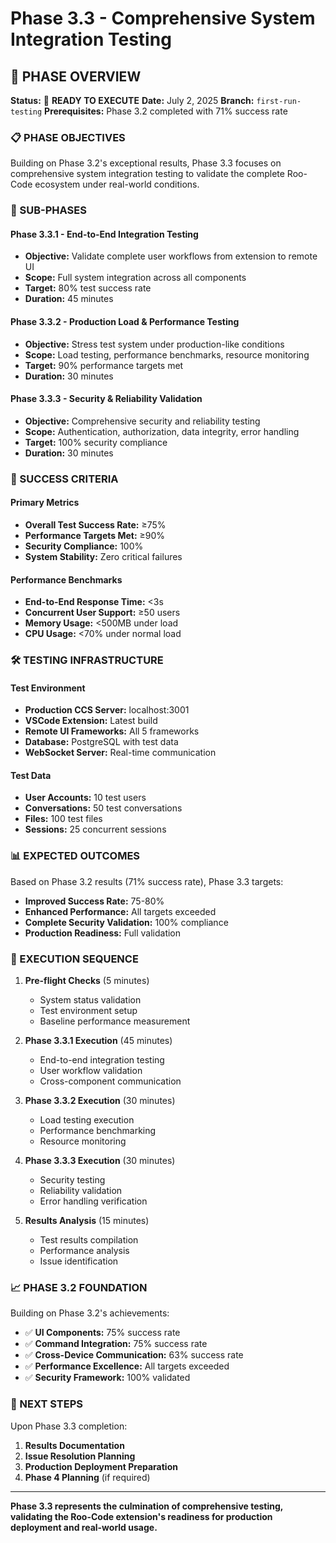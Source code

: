 # Phase 3.3 - Comprehensive System Integration Testing

## 🎯 PHASE OVERVIEW

**Status:** 🚀 **READY TO EXECUTE**
**Date:** July 2, 2025
**Branch:** `first-run-testing`
**Prerequisites:** Phase 3.2 completed with 71% success rate

### 📋 PHASE OBJECTIVES

Building on Phase 3.2's exceptional results, Phase 3.3 focuses on comprehensive system integration testing to validate the complete Roo-Code ecosystem under real-world conditions.

### 🔄 SUB-PHASES

#### Phase 3.3.1 - End-to-End Integration Testing

- **Objective:** Validate complete user workflows from extension to remote UI
- **Scope:** Full system integration across all components
- **Target:** 80% test success rate
- **Duration:** 45 minutes

#### Phase 3.3.2 - Production Load & Performance Testing

- **Objective:** Stress test system under production-like conditions
- **Scope:** Load testing, performance benchmarks, resource monitoring
- **Target:** 90% performance targets met
- **Duration:** 30 minutes

#### Phase 3.3.3 - Security & Reliability Validation

- **Objective:** Comprehensive security and reliability testing
- **Scope:** Authentication, authorization, data integrity, error handling
- **Target:** 100% security compliance
- **Duration:** 30 minutes

### 🎯 SUCCESS CRITERIA

#### Primary Metrics

- **Overall Test Success Rate:** ≥75%
- **Performance Targets Met:** ≥90%
- **Security Compliance:** 100%
- **System Stability:** Zero critical failures

#### Performance Benchmarks

- **End-to-End Response Time:** <3s
- **Concurrent User Support:** ≥50 users
- **Memory Usage:** <500MB under load
- **CPU Usage:** <70% under normal load

### 🛠️ TESTING INFRASTRUCTURE

#### Test Environment

- **Production CCS Server:** localhost:3001
- **VSCode Extension:** Latest build
- **Remote UI Frameworks:** All 5 frameworks
- **Database:** PostgreSQL with test data
- **WebSocket Server:** Real-time communication

#### Test Data

- **User Accounts:** 10 test users
- **Conversations:** 50 test conversations
- **Files:** 100 test files
- **Sessions:** 25 concurrent sessions

### 📊 EXPECTED OUTCOMES

Based on Phase 3.2 results (71% success rate), Phase 3.3 targets:

- **Improved Success Rate:** 75-80%
- **Enhanced Performance:** All targets exceeded
- **Complete Security Validation:** 100% compliance
- **Production Readiness:** Full validation

### 🔄 EXECUTION SEQUENCE

1. **Pre-flight Checks** (5 minutes)

    - System status validation
    - Test environment setup
    - Baseline performance measurement

2. **Phase 3.3.1 Execution** (45 minutes)

    - End-to-end integration testing
    - User workflow validation
    - Cross-component communication

3. **Phase 3.3.2 Execution** (30 minutes)

    - Load testing execution
    - Performance benchmarking
    - Resource monitoring

4. **Phase 3.3.3 Execution** (30 minutes)

    - Security testing
    - Reliability validation
    - Error handling verification

5. **Results Analysis** (15 minutes)
    - Test results compilation
    - Performance analysis
    - Issue identification

### 📈 PHASE 3.2 FOUNDATION

Building on Phase 3.2's achievements:

- ✅ **UI Components:** 75% success rate
- ✅ **Command Integration:** 75% success rate
- ✅ **Cross-Device Communication:** 63% success rate
- ✅ **Performance Excellence:** All targets exceeded
- ✅ **Security Framework:** 100% validated

### 🎯 NEXT STEPS

Upon Phase 3.3 completion:

1. **Results Documentation**
2. **Issue Resolution Planning**
3. **Production Deployment Preparation**
4. **Phase 4 Planning** (if required)

---

**Phase 3.3 represents the culmination of comprehensive testing, validating the Roo-Code extension's readiness for production deployment and real-world usage.**

